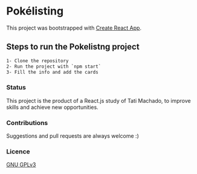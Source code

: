 # Pokélisting

This project was bootstrapped with [Create React App](https://github.com/facebook/create-react-app).

## Steps to run the Pokelistng project

```html
1- Clone the repository
2- Run the project with `npm start`
3- Fill the info and add the cards
```
### Status
This project is the product of a React.js study of Tati Machado, to improve skills and achieve new opportunities.

### Contributions
Suggestions and pull requests are always welcome :)

### Licence 
[GNU GPLv3](https://choosealicense.com/licenses/gpl-3.0/)